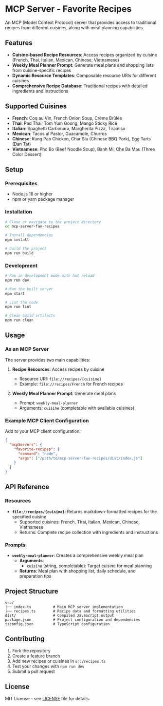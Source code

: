 # MCP Server - Favorite Recipes

An MCP (Model Context Protocol) server that provides access to traditional recipes from different cuisines, along with meal planning capabilities.

## Features

- **Cuisine-based Recipe Resources**: Access recipes organized by cuisine (French, Thai, Italian, Mexican, Chinese, Vietnamese)
- **Weekly Meal Planner Prompt**: Generate meal plans and shopping lists from cuisine-specific recipes
- **Dynamic Resource Templates**: Composable resource URIs for different cuisines
- **Comprehensive Recipe Database**: Traditional recipes with detailed ingredients and instructions

## Supported Cuisines

- **French**: Coq au Vin, French Onion Soup, Crème Brûlée
- **Thai**: Pad Thai, Tom Yum Goong, Mango Sticky Rice
- **Italian**: Spaghetti Carbonara, Margherita Pizza, Tiramisu
- **Mexican**: Tacos al Pastor, Guacamole, Churros
- **Chinese**: Kung Pao Chicken, Char Siu (Chinese BBQ Pork), Egg Tarts (Dan Tat)
- **Vietnamese**: Pho Bo (Beef Noodle Soup), Banh Mi, Che Ba Mau (Three Color Dessert)

## Setup

### Prerequisites

- Node.js 18 or higher
- npm or yarn package manager

### Installation

```sh
# Clone or navigate to the project directory
cd mcp-server-fav-recipes

# Install dependencies
npm install

# Build the project
npm run build
```

### Development

```sh
# Run in development mode with hot reload
npm run dev

# Run the built server
npm start

# Lint the code
npm run lint

# Clean build artifacts
npm run clean
```

## Usage

### As an MCP Server

The server provides two main capabilities:

1. **Recipe Resources**: Access recipes by cuisine
   - Resource URI: `file://recipes/{cuisine}`
   - Example: `file://recipes/French` for French recipes

2. **Weekly Meal Planner Prompt**: Generate meal plans
   - Prompt: `weekly-meal-planner`
   - Arguments: `cuisine` (completable with available cuisines)

### Example MCP Client Configuration

Add to your MCP client configuration:

```json
{
  "mcpServers": {
    "favorite-recipes": {
      "command": "node",
      "args": ["/path/to/mcp-server-fav-recipes/dist/index.js"]
    }
  }
}
```

## API Reference

### Resources

- **`file://recipes/{cuisine}`**: Returns markdown-formatted recipes for the specified cuisine
  - Supported cuisines: French, Thai, Italian, Mexican, Chinese, Vietnamese
  - Returns: Complete recipe collection with ingredients and instructions

### Prompts

- **`weekly-meal-planner`**: Creates a comprehensive weekly meal plan
  - **Arguments**:
    - `cuisine` (string, completable): Target cuisine for meal planning
  - **Returns**: Meal plan with shopping list, daily schedule, and preparation tips

## Project Structure

```
src/
├── index.ts          # Main MCP server implementation
├── recipes.ts        # Recipe data and formatting utilities
dist/                 # Compiled JavaScript output
package.json          # Project configuration and dependencies
tsconfig.json         # TypeScript configuration
```

## Contributing

1. Fork the repository
2. Create a feature branch
3. Add new recipes or cuisines in `src/recipes.ts`
4. Test your changes with `npm run dev`
5. Submit a pull request

## License

MIT License - see [LICENSE](LICENSE) file for details.
